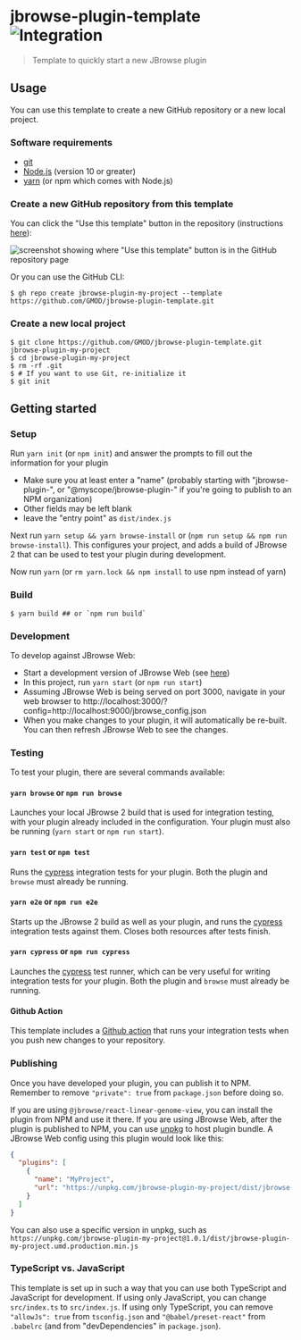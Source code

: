 # jbrowse-plugin-template ![Integration](https://github.com/GMOD/jbrowse-plugin-template/workflows/Integration/badge.svg?branch=main)

> Template to quickly start a new JBrowse plugin

## Usage

You can use this template to create a new GitHub repository or a new local
project.

### Software requirements

- [git](https://git-scm.com/downloads)
- [Node.js](https://nodejs.org/en/download/) (version 10 or greater)
- [yarn](https://yarnpkg.com/en/docs/install) (or npm which comes with Node.js)

### Create a new GitHub repository from this template

You can click the "Use this template" button in the repository (instructions
[here](https://docs.github.com/en/free-pro-team@latest/github/creating-cloning-and-archiving-repositories/creating-a-repository-from-a-template)):

![screenshot showing where "Use this template" button is in the GitHub repository page](https://user-images.githubusercontent.com/25592344/102671843-eb8ae380-414c-11eb-84e5-6ebf10bd89f9.png)

Or you can use the GitHub CLI:

```console
$ gh repo create jbrowse-plugin-my-project --template https://github.com/GMOD/jbrowse-plugin-template.git
```

### Create a new local project

```console
$ git clone https://github.com/GMOD/jbrowse-plugin-template.git jbrowse-plugin-my-project
$ cd jbrowse-plugin-my-project
$ rm -rf .git
$ # If you want to use Git, re-initialize it
$ git init
```

## Getting started

### Setup

Run `yarn init` (or `npm init`) and answer the prompts to fill out the
information for your plugin

- Make sure you at least enter a "name" (probably starting with
  "jbrowse-plugin-", or "@myscope/jbrowse-plugin-" if you're going to publish to
  an NPM organization)
- Other fields may be left blank
- leave the "entry point" as `dist/index.js`

Next run `yarn setup && yarn browse-install` or (`npm run setup && npm run browse-install`). 
This configures your project, and adds a build of JBrowse 2 that can be used to test your plugin during development.

Now run `yarn` (or `rm yarn.lock && npm install` to use npm instead of yarn)

### Build

```console
$ yarn build ## or `npm run build`
```

### Development

To develop against JBrowse Web:

- Start a development version of JBrowse Web (see
  [here](https://github.com/GMOD/jbrowse-components/blob/master/CONTRIBUTING.md))
- In this project, run `yarn start` (or `npm run start`)
- Assuming JBrowse Web is being served on port 3000, navigate in your web
  browser to
  http://localhost:3000/?config=http://localhost:9000/jbrowse_config.json
- When you make changes to your plugin, it will automatically be re-built.
  You can then refresh JBrowse Web to see the changes.

### Testing

To test your plugin, there are several commands available:

#### `yarn browse` or `npm run browse`

Launches your local JBrowse 2 build that is used for integration testing, with your
plugin already included in the configuration. Your plugin must also be running
(`yarn start` or `npm run start`).

#### `yarn test` or `npm test`

Runs the [cypress](https://www.cypress.io/) integration tests for your plugin.
Both the plugin and `browse` must already be running.

#### `yarn e2e` or `npm run e2e`

Starts up the JBrowse 2 build as well as your plugin, and runs the [cypress](https://www.cypress.io/) 
integration tests against them. Closes both resources after tests finish.

#### `yarn cypress` or `npm run cypress`

Launches the [cypress](https://www.cypress.io/) test runner, which can be very
useful for writing integration tests for your plugin. Both the plugin and `browse` 
must already be running.

#### Github Action

This template includes a [Github action](https://github.com/features/actions) that
runs your integration tests when you push new changes to your repository.

### Publishing

Once you have developed your plugin, you can publish it to NPM. Remember to
remove `"private": true` from `package.json` before doing so.

If you are using `@jbrowse/react-linear-genome-view`, you can install the plugin
from NPM and use it there. If you are using JBrowse Web, after the plugin is
published to NPM, you can use [unpkg](https://unpkg.com/) to host plugin bundle.
A JBrowse Web config using this plugin would look like this:

```json
{
  "plugins": [
    {
      "name": "MyProject",
      "url": "https://unpkg.com/jbrowse-plugin-my-project/dist/jbrowse-plugin-my-project.umd.production.min.js"
    }
  ]
}
```

You can also use a specific version in unpkg, such as
`https://unpkg.com/jbrowse-plugin-my-project@1.0.1/dist/jbrowse-plugin-my-project.umd.production.min.js`

### TypeScript vs. JavaScript

This template is set up in such a way that you can use both TypeScript and
JavaScript for development. If using only JavaScript, you can change
`src/index.ts` to `src/index.js`. If using only TypeScript, you can remove
`"allowJs": true` from `tsconfig.json` and `"@babel/preset-react"` from
`.babelrc` (and from "devDependencies" in `package.json`).
